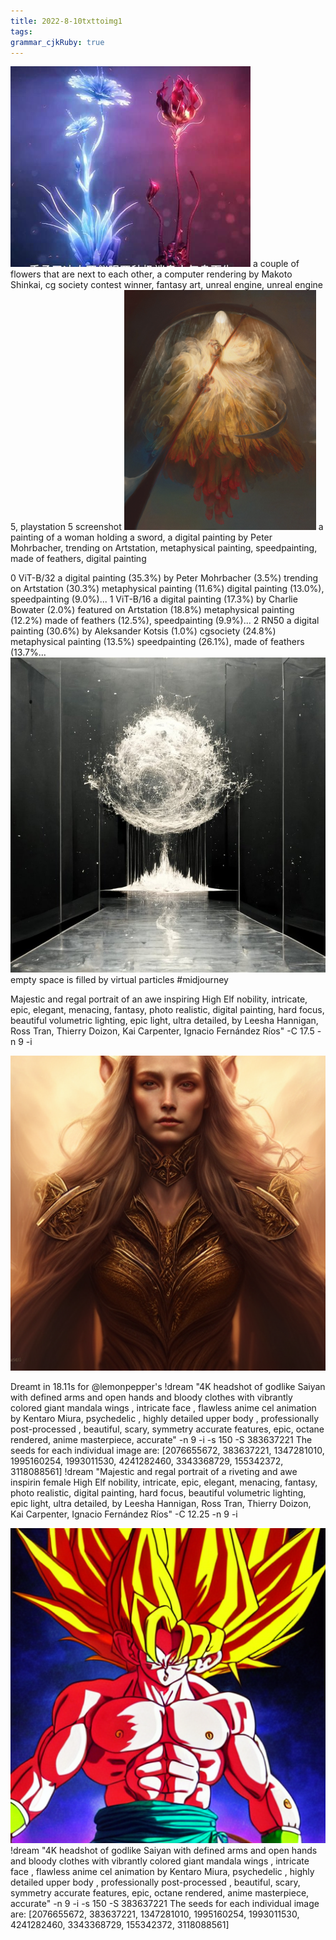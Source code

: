 ```yaml
---
title: 2022-8-10txttoimg1
tags: 
grammar_cjkRuby: true
---
```

![enter description here](./images/1660093210556.png)
a couple of flowers that are next to each other, a computer rendering by Makoto Shinkai, cg society contest winner, fantasy art, unreal engine, unreal engine 5, playstation 5 screenshot
![enter description here](./images/1660096606797.png)
a painting of a woman holding a sword, a digital painting by Peter Mohrbacher, trending on Artstation, metaphysical painting, speedpainting, made of feathers, digital painting

0	ViT-B/32	a digital painting (35.3%)	by Peter Mohrbacher (3.5%)	trending on Artstation (30.3%)	metaphysical painting (11.6%)	digital painting (13.0%), speedpainting (9.0%)...
1	ViT-B/16	a digital painting (17.3%)	by Charlie Bowater (2.0%)	featured on Artstation (18.8%)	metaphysical painting (12.2%)	made of feathers (12.5%), speedpainting (9.9%)...
2	RN50	a digital painting (30.6%)	by Aleksander Kotsis (1.0%)	cgsociety (24.8%)	metaphysical painting (13.5%)	speedpainting (26.1%), made of feathers (13.7%...
![enter description here](./images/1660122200353.png)
    empty space is filled by virtual particles #midjourney
    
Majestic and regal portrait of an awe inspiring High Elf nobility, intricate, epic, elegant, menacing, fantasy, photo realistic, digital painting, hard focus, beautiful volumetric lighting, epic light, ultra detailed, by Leesha Hannigan, Ross Tran, Thierry Doizon, Kai Carpenter, Ignacio Fernández Ríos" -C 17.5 -n 9 -i
    
![enter description here](./images/1660162638350.png)
    


Dreamt in 18.11s for @lemonpepper's !dream "4K headshot of godlike Saiyan with defined arms and open hands and bloody clothes with vibrantly colored giant mandala wings , intricate face , flawless anime cel animation by Kentaro Miura, psychedelic , highly detailed upper body , professionally post-processed , beautiful, scary, symmetry accurate features, epic, octane rendered, anime masterpiece, accurate" -n 9 -i -s 150 -S 383637221 The seeds for each individual image are: [2076655672, 383637221, 1347281010, 1995160254, 1993011530, 4241282460, 3343368729, 155342372, 3118088561]    !dream "Majestic and regal portrait of a riveting and awe inspirin female High Elf nobility, intricate, epic, elegant, menacing, fantasy, photo realistic, digital painting, hard focus, beautiful volumetric lighting, epic light, ultra detailed, by Leesha Hannigan, Ross Tran, Thierry Doizon, Kai Carpenter, Ignacio Fernández Ríos" -C 12.25 -n 9 -i
    
![enter description here](./images/1660162845510.png)
 !dream "4K headshot of godlike Saiyan with defined arms and open hands and bloody clothes with vibrantly colored giant mandala wings , intricate face , flawless anime cel animation by Kentaro Miura, psychedelic , highly detailed upper body , professionally post-processed , beautiful, scary, symmetry accurate features, epic, octane rendered, anime masterpiece, accurate" -n 9 -i -s 150 -S 383637221 The seeds for each individual image are: [2076655672, 383637221, 1347281010, 1995160254, 1993011530, 4241282460, 3343368729, 155342372, 3118088561]